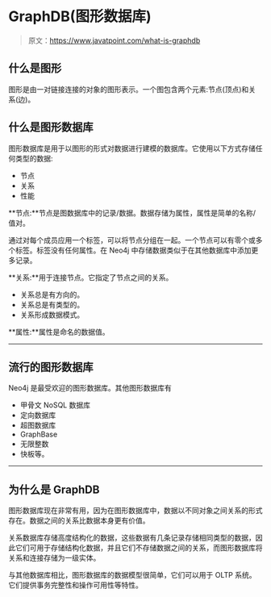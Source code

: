 # GraphDB(图形数据库)

> 原文：<https://www.javatpoint.com/what-is-graphdb>

## 什么是图形

图形是由一对链接连接的对象的图形表示。一个图包含两个元素:节点(顶点)和关系(边)。

## 什么是图形数据库

图形数据库是用于以图形的形式对数据进行建模的数据库。它使用以下方式存储任何类型的数据:

*   节点
*   关系
*   性能

**节点:**节点是图数据库中的记录/数据。数据存储为属性，属性是简单的名称/值对。

通过对每个成员应用一个标签，可以将节点分组在一起。一个节点可以有零个或多个标签。标签没有任何属性。在 Neo4j 中存储数据类似于在其他数据库中添加更多记录。

**关系:**用于连接节点。它指定了节点之间的关系。

*   关系总是有方向的。
*   关系总是有类型的。
*   关系形成数据模式。

**属性:**属性是命名的数据值。

* * *

## 流行的图形数据库

Neo4j 是最受欢迎的图形数据库。其他图形数据库有

*   甲骨文 NoSQL 数据库
*   定向数据库
*   超图数据库
*   GraphBase
*   无限整数
*   快板等。

* * *

## 为什么是 GraphDB

图形数据库现在非常有用，因为在图形数据库中，数据以不同对象之间关系的形式存在。数据之间的关系比数据本身更有价值。

关系数据库存储高度结构化的数据，这些数据有几条记录存储相同类型的数据，因此它们可用于存储结构化数据，并且它们不存储数据之间的关系，而图形数据库将关系和连接存储为一级实体。

与其他数据库相比，图形数据库的数据模型很简单，它们可以用于 OLTP 系统。它们提供事务完整性和操作可用性等特性。